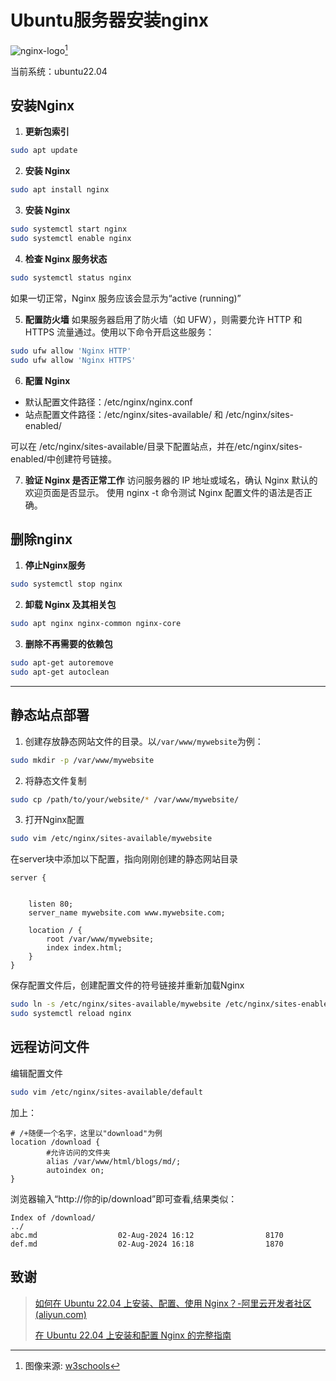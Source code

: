  # Ubuntu服务器安装nginx

![nginx-logo](https://www.w3schools.cn/wp-content/uploads/nginx/nginx-logo.png)[^1] 

当前系统：ubuntu22.04


## 安装Nginx
1. **更新包索引**
```bash
sudo apt update
```

2. **安装 Nginx**
```bash
sudo apt install nginx
```

3. **安装 Nginx**
```bash
sudo systemctl start nginx
sudo systemctl enable nginx
```

4. **检查 Nginx 服务状态**
```bash
sudo systemctl status nginx
```
如果一切正常，Nginx 服务应该会显示为“active (running)”

5. **配置防火墙**
如果服务器启用了防火墙（如 UFW），则需要允许 HTTP 和 HTTPS 流量通过。使用以下命令开启这些服务：
```bash
sudo ufw allow 'Nginx HTTP'
sudo ufw allow 'Nginx HTTPS'
```


6.  **配置 Nginx**

- 默认配置文件路径：/etc/nginx/nginx.conf
- 站点配置文件路径：/etc/nginx/sites-available/ 和 /etc/nginx/sites-enabled/

可以在 /etc/nginx/sites-available/目录下配置站点，并在/etc/nginx/sites-enabled/中创建符号链接。

7. **验证 Nginx 是否正常工作**
访问服务器的 IP 地址或域名，确认 Nginx 默认的欢迎页面是否显示。
使用 nginx -t 命令测试 Nginx 配置文件的语法是否正确。

## 删除nginx

1. **停止Nginx服务**

```bash
sudo systemctl stop nginx
```

2. **卸载 Nginx 及其相关包**

```bash
sudo apt nginx nginx-common nginx-core
```

3. **删除不再需要的依赖包**

```bash
sudo apt-get autoremove
sudo apt-get autoclean
```

---



## 静态站点部署

1. 创建存放静态网站文件的目录。以`/var/www/mywebsite`为例：
```bash
sudo mkdir -p /var/www/mywebsite
```

2. 将静态文件复制
```bash
sudo cp /path/to/your/website/* /var/www/mywebsite/
```

3. 打开Nginx配置
```bash
sudo vim /etc/nginx/sites-available/mywebsite
```
在server块中添加以下配置，指向刚刚创建的静态网站目录
```nginx
server {
   
   
    listen 80;
    server_name mywebsite.com www.mywebsite.com;

    location / {
        root /var/www/mywebsite;
        index index.html;
    }
}
```
保存配置文件后，创建配置文件的符号链接并重新加载Nginx
```bash
sudo ln -s /etc/nginx/sites-available/mywebsite /etc/nginx/sites-enabled/
sudo systemctl reload nginx
```

## 远程访问文件

编辑配置文件

```bash
sudo vim /etc/nginx/sites-available/default
```

加上：

```nginx
# /+随便一个名字，这里以"download"为例
location /download {
		#允许访问的文件夹
        alias /var/www/html/blogs/md/;
        autoindex on;
}
```

浏览器输入“http://你的ip/download”即可查看,结果类似：

```http
Index of /download/
../
abc.md                  02-Aug-2024 16:12                8170
def.md					02-Aug-2024 16:18 				 1870
```

## 致谢
>[^1]: 图像来源: [w3schools](https://www.w3schools.cn)
>
> [如何在 Ubuntu 22.04 上安装、配置、使用 Nginx？-阿里云开发者社区 (aliyun.com)](https://developer.aliyun.com/article/1443902)
>
> [在 Ubuntu 22.04 上安装和配置 Nginx 的完整指南](https://blog.csdn.net/u011715638/article/details/138670319)



